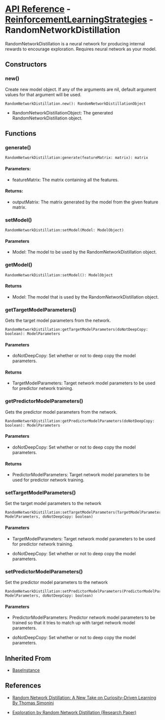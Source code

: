 # [API Reference](../../API.md) - [ReinforcementLearningStrategies](../ReinforcementLearningStrategies.md) - RandomNetworkDistillation

RandomNetworkDistillation is a neural network for producing internal rewards to encourage exploration. Requires neural network as your model.

## Constructors

### new()

Create new model object. If any of the arguments are nil, default argument values for that argument will be used.

```
RandomNetworkDistillation.new(): RandomNetworkDistillationObject
```

* RandomNetworkDistillationObject: The generated RandomNetworkDistillation object.

## Functions

### generate()

```
RandomNetworkDistillation:generate(featureMatrix: matrix): matrix
```

#### Parameters:

* featureMatrix: The matrix containing all the features.

#### Returns:

* outputMatrix: The matrix generated by the model from the given feature matrix.

### setModel()

```
RandomNetworkDistillation:setModel(Model: ModelObject)
```

#### Parameters

* Model: The model to be used by the RandomNetworkDistillation object.

### getModel()

```
RandomNetworkDistillation:setModel(): ModelObject
```

#### Returns

* Model: The model that is used by the RandomNetworkDistillation object.

### getTargetModelParameters()

Gets the target model parameters from the network.

```
RandomNetworkDistillation:getTargetModelParameters(doNotDeepCopy: boolean): ModelParameters
```

#### Parameters

* doNotDeepCopy: Set whether or not to deep copy the model parameters.

#### Returns

* TargetModelParameters: Target network model parameters to be used for predictor network training.

### getPredictorModelParameters()

Gets the predictor model parameters from the network.

```
RandomNetworkDistillation:getPredictorModelParameters(doNotDeepCopy: boolean): ModelParameters
```

#### Parameters

* doNotDeepCopy: Set whether or not to deep copy the model parameters.

#### Returns

* PredictorModelParameters: Target network model parameters to be used for predictor network training.

### setTargetModelParameters()

Set the target model parameters to the network

```
RandomNetworkDistillation:setTargetModelParameters(TargetModelParameters: ModelParameters, doNotDeepCopy: boolean)
```

#### Parameters

* TargetModelParameters: Target network model parameters to be used for predictor network training.

* doNotDeepCopy: Set whether or not to deep copy the model parameters.

### setPredictorModelParameters()

Set the predictor model parameters to the network

```
RandomNetworkDistillation:setPredictorModelParameters(PredictorModelParameters: ModelParameters, doNotDeepCopy: boolean)
```

#### Parameters

* PredictorModelParameters: Predictor network model parameters to be trained so that it tries to match up with target network model parameters.

* doNotDeepCopy: Set whether or not to deep copy the model parameters.

## Inherited From

* [BaseInstance](../Cores/BaseInstance.md)

## References

* [Random Network Distillation: A New Take on Curiosity-Driven Learning By Thomas Simonini](https://blog.dataiku.com/random-network-distillation-a-new-take-on-curiosity-driven-learning)

* [Exploration by Random Network Distillation (Research Paper)](https://arxiv.org/abs/1810.12894v1)
